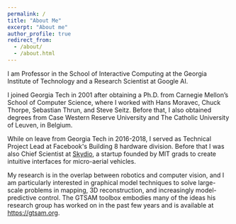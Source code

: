 ```yaml
---
permalink: /
title: "About Me"
excerpt: "About me"
author_profile: true
redirect_from: 
  - /about/
  - /about.html
---
```



I am Professor in the School of Interactive Computing at the Georgia Institute of Technology and a Research Scientist at Google AI. 

I joined Georgia Tech in 2001 after obtaining a Ph.D. from Carnegie Mellon’s School of Computer Science, where I worked with Hans Moravec, Chuck Thorpe, Sebastian Thrun, and Steve Seitz. Before that, I also obtained degrees from Case Western Reserve University and The Catholic University of Leuven, in Belgium.

While on leave from Georgia Tech in 2016-2018, I served as Technical Project Lead at Facebook's Building 8 hardware division. Before that I was also Chief Scientist at [Skydio](skydio.com), a startup founded by MIT grads to create intuitive interfaces for micro-aerial vehicles. 

My research is in the overlap between robotics and computer vision, and I am particularly interested in graphical model techniques to solve large-scale problems in mapping, 3D reconstruction, and increasingly model-predictive control. The GTSAM toolbox embodies many of the ideas his research group has worked on in the past few years and is available at https://gtsam.org.